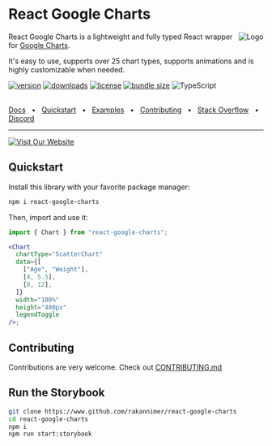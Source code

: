 # React Google Charts

<img align="right" alt="Logo" src="https://www.react-google-charts.com/img/logo-v2.svg">

React Google Charts is a lightweight and fully typed React wrapper for [Google Charts](https://developers.google.com/chart/interactive/docs/reference).

It's easy to use, supports over 25 chart types, supports animations and is highly customizable when needed.

[![version](https://img.shields.io/npm/v/react-google-charts.svg)](https://www.npmjs.com/package/react-google-charts)
[![downloads](https://img.shields.io/npm/dm/react-google-charts.svg)](https://www.npmjs.com/package/react-google-charts)
[![license](https://shields.io/badge/license-MIT-green)](http://opensource.org/licenses/MIT)
[![bundle size](https://img.shields.io/bundlephobia/minzip/react-google-charts.svg)](https://bundlephobia.com/result?p=react-google-charts)
![TypeScript](https://img.shields.io/badge/TypeScript-007ACC)

<br />
<a href="https://www.react-google-charts.com/">Docs</a>
<span>&nbsp;&nbsp;•&nbsp;&nbsp;</span>
<a href="https://www.react-google-charts.com/docs/quick-walkthrough">Quickstart</a>
<span>&nbsp;&nbsp;•&nbsp;&nbsp;</span>
<a href="https://www.react-google-charts.com/examples">Examples</a>
<span>&nbsp;&nbsp;•&nbsp;&nbsp;</span>
<a href="#contributing">Contributing</a>
<span>&nbsp;&nbsp;•&nbsp;&nbsp;</span>
<a href="https://stackoverflow.com/questions/tagged/react-google-charts">Stack Overflow</a>
<span>&nbsp;&nbsp;•&nbsp;&nbsp;</span>
<a href="https://discord.gg/nNa2EEgUkS">Discord</a>
<br />
<hr />

[![Visit Our Website](https://img.shields.io/badge/Visit-Website-green?style=for-the-badge)](https://react-google-charts.com)

## Quickstart

Install this library with your favorite package manager:

```bash
npm i react-google-charts
```

Then, import and use it:

```jsx
import { Chart } from "react-google-charts";

<Chart
  chartType="ScatterChart"
  data={[
    ["Age", "Weight"],
    [4, 5.5],
    [8, 12],
  ]}
  width="100%"
  height="400px"
  legendToggle
/>;
```

## Contributing

Contributions are very welcome. Check out [CONTRIBUTING.md](CONTRIBUTING.md)

## Run the Storybook

```bash
git clone https://www.github.com/rakannimer/react-google-charts
cd react-google-charts
npm i
npm run start:storybook
```
